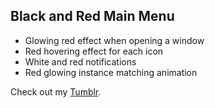 ## Black and Red Main Menu

- Glowing red effect when opening a window
- Red hovering effect for each icon
- White and red notifications
- Red glowing instance matching animation

Check out my [Tumblr](https://tera-raven.tumblr.com/).